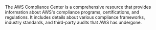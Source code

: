 The AWS Compliance Center is a comprehensive resource that provides information about AWS's compliance programs, certifications, and regulations. It includes details about various compliance frameworks, industry standards, and third-party audits that AWS has undergone.